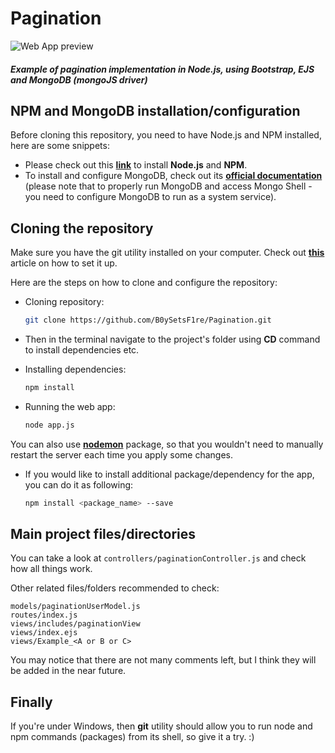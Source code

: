 # Pagination

![Web App preview](https://i.imgur.com/tqDXe0g.png)

##### Example of pagination implementation in Node.js, using Bootstrap, EJS and MongoDB (mongoJS driver)


## NPM and MongoDB installation/configuration

Before cloning this repository, you need to have Node.js and NPM installed, here are some snippets:

* Please check out this **[link](https://nodejs.org/en/)** to install **Node.js** and **NPM**.
* To install and configure MongoDB, check out its **[official documentation](https://docs.mongodb.com/manual/installation/)** (please note that to properly run MongoDB and access Mongo Shell - you need to configure MongoDB to run as a system service).

## Cloning the repository

Make sure you have the git utility installed on your computer. Check out **[this](https://git-scm.com/book/en/v2/Getting-Started-Installing-Git)** article on how to set it up.

Here are the steps on how to clone and configure the repository:

* Cloning repository:

  ```bash
  git clone https://github.com/B0ySetsF1re/Pagination.git
  ```
* Then in the terminal navigate to the project's folder using **CD** command to install dependencies etc.

* Installing dependencies:

  ```bash
  npm install
  ```
* Running the web app:

  ```bash
  node app.js
  ```
You can also use **[nodemon](https://www.npmjs.com/package/nodemon)** package, so that you wouldn't need to manually restart the server each time you apply some changes.

* If you would like to install additional package/dependency for the app, you can do it as following:

  ```bash
  npm install <package_name> --save
  ```

## Main project files/directories

You can take a look at ```controllers/paginationController.js``` and check how all things work.

Other related files/folders recommended to check:

```
models/paginationUserModel.js
routes/index.js
views/includes/paginationView
views/index.ejs
views/Example_<A or B or C>
```

You may notice that there are not many comments left, but I think they will be added in the near future.

## Finally

If you're under Windows, then **git** utility should allow you to run node and npm commands (packages) from its shell, so give it a try. :)

